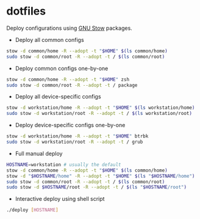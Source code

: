 # dotfiles

Deploy configurations using [GNU Stow](https://www.gnu.org/software/stow/manual/stow.html) packages.

* Deploy all common configs

```bash
stow -d common/home -R --adopt -t "$HOME" $(ls common/home)
sudo stow -d common/root -R --adopt -t / $(ls common/root)
```

* Deploy common configs one-by-one

```bash
stow -d common/home -R --adopt -t "$HOME" zsh
sudo stow -d common/root -R --adopt -t / package
```

* Deploy all device-specific configs
  
```bash
stow -d workstation/home -R --adopt -t "$HOME" $(ls workstation/home)
sudo stow -d workstation/root -R --adopt -t / $(ls workstation/root)
```

* Deploy device-specific configs one-by-one

```bash
stow -d workstation/home -R --adopt -t "$HOME" btrbk
sudo stow -d workstation/root -R --adopt -t / grub
```

* Full manual deploy

```bash
HOSTNAME=workstation # usually the default
stow -d common/home -R --adopt -t "$HOME" $(ls common/home)
stow -d "$HOSTNAME/home" -R --adopt -t "$HOME" $(ls "$HOSTNAME/home")
sudo stow -d common/root -R --adopt -t / $(ls common/root)
sudo stow -d $HOSTNAME/root -R --adopt -t / $(ls "$HOSTNAME/root")
```

* Interactive deploy using shell script

```bash
./deploy [HOSTNAME]
```
